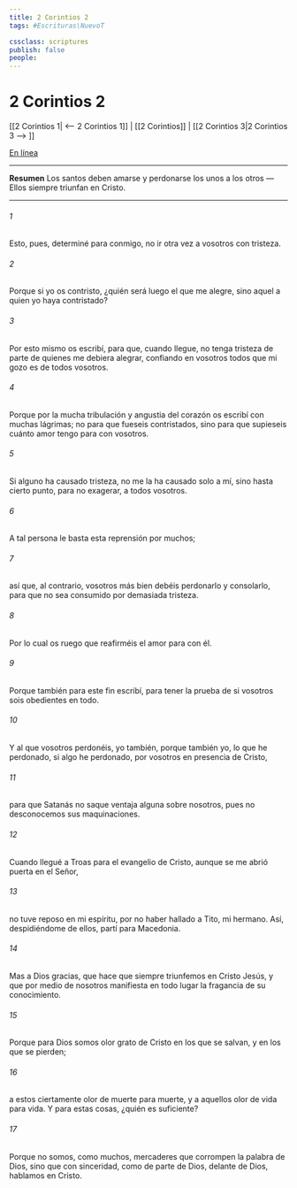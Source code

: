 ```yaml
---
title: 2 Corintios 2
tags: #Escrituras\NuevoT

cssclass: scriptures
publish: false
people:
---
```


# 2 Corintios 2
[[2 Corintios 1| <-- 2 Corintios 1]] | [[2 Corintios]] | [[2 Corintios 3|2 Corintios 3 --> ]]

[En línea](https://churchofjesuschrist.org/study/scriptures/nt/2-cor/2?lang=spa)

---
__Resumen__
Los santos deben amarse y perdonarse los unos a los otros — Ellos siempre triunfan en Cristo.

---
###### 1 
Esto, pues, determiné para conmigo, no ir otra vez a vosotros con tristeza.

###### 2 
Porque si yo os contristo, ¿quién será luego el que me alegre, sino aquel a quien yo haya contristado?

###### 3 
Por esto mismo os escribí, para que, cuando llegue, no tenga tristeza de parte de quienes me debiera alegrar, confiando en vosotros todos que mi gozo es  de todos vosotros.

###### 4 
Porque por la mucha tribulación y angustia del corazón os escribí con muchas lágrimas; no para que fueseis contristados, sino para que supieseis cuánto amor tengo para con vosotros.

###### 5 
Si alguno  ha causado tristeza, no me la ha causado solo a mí, sino hasta cierto punto, para no exagerar, a todos vosotros.

###### 6 
A tal persona le basta esta reprensión  por muchos;

###### 7 
así que, al contrario, vosotros más bien debéis perdonarlo y consolarlo, para que no sea consumido por demasiada tristeza.

###### 8 
Por lo cual os ruego que reafirméis el amor para con él.

###### 9 
Porque también para este fin  escribí, para tener la prueba de si vosotros sois obedientes en todo.

###### 10 
Y al que vosotros perdonéis, yo también, porque también yo, lo que he perdonado, si algo he perdonado, por vosotros  en presencia de Cristo,

###### 11 
para que Satanás no saque ventaja alguna sobre nosotros, pues no desconocemos sus maquinaciones.

###### 12 
Cuando llegué a Troas para  el evangelio de Cristo, aunque se me abrió puerta en el Señor,

###### 13 
no tuve reposo en mi espíritu, por no haber hallado a Tito, mi hermano. Así, despidiéndome de ellos, partí para Macedonia.

###### 14 
Mas a Dios gracias, que hace que siempre triunfemos en Cristo Jesús, y que por medio de nosotros manifiesta en todo lugar la fragancia de su conocimiento.

###### 15 
Porque para Dios somos olor grato de Cristo en los que se salvan, y en los que se pierden;

###### 16 
a estos ciertamente olor de muerte para muerte, y a aquellos olor de vida para vida. Y para estas cosas, ¿quién es suficiente?

###### 17 
Porque no somos, como muchos, mercaderes que corrompen la palabra de Dios, sino que con sinceridad, como de parte de Dios, delante de Dios, hablamos en Cristo.

